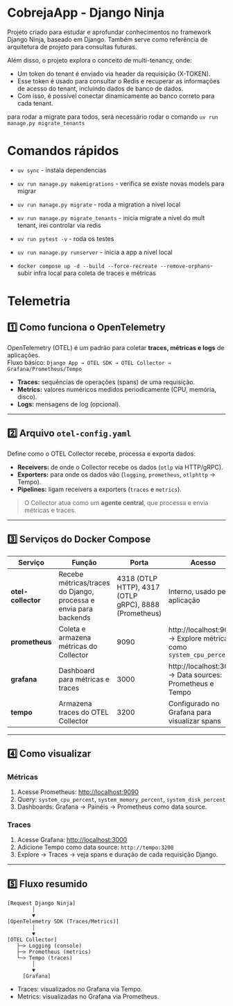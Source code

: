 # CobrejaApp - Django Ninja

Projeto criado para estudar e aprofundar conhecimentos no framework Django Ninja, baseado em Django.
Também serve como referência de arquitetura de projeto para consultas futuras.

Além disso, o projeto explora o conceito de multi-tenancy, onde:

- Um token do tenant é enviado via header da requisição (X-TOKEN).
- Esse token é usado para consultar o Redis e recuperar as informações de acesso do tenant, incluindo dados de banco de dados.
- Com isso, é possível conectar dinamicamente ao banco correto para cada tenant.

para rodar a migrate para todos, será necessário rodar o comando `uv run manage.py migrate_tenants`

# Comandos rápidos

- `uv sync` - instala dependencias
- `uv run manage.py makemigrations` - verifica se existe novas models para migrar
- `uv run manage.py migrate` - roda a migration a nivel local
- `uv run manage.py migrate_tenants` - inicia migrate a nivel do mult tenant, irei controlar via redis

- `uv run pytest -v` - roda os testes
- `uv run manage.py runserver` - inicia a app a nivel local
- `docker compose up -d --build --force-recreate --remove-orphans`- subir infra local para coleta de traces e métricas

# Telemetria

## 1️⃣ Como funciona o OpenTelemetry

OpenTelemetry (OTEL) é um padrão para coletar **traces, métricas e logs** de aplicações.  
Fluxo básico:
`Django App → OTEL SDK → OTEL Collector → Grafana/Prometheus/Tempo`

- **Traces:** sequências de operações (spans) de uma requisição.
- **Metrics:** valores numéricos medidos periodicamente (CPU, memória, disco).
- **Logs:** mensagens de log (opcional).

---

## 2️⃣ Arquivo `otel-config.yaml`

Define como o OTEL Collector recebe, processa e exporta dados:

- **Receivers:** de onde o Collector recebe os dados (`otlp` via HTTP/gRPC).
- **Exporters:** para onde os dados vão (`logging`, `prometheus`, `otlphttp` → Tempo).
- **Pipelines:** ligam receivers a exporters (`traces` e `metrics`).

> O Collector atua como um **agente central**, que processa e envia métricas e traces.

---

## 3️⃣ Serviços do Docker Compose

| Serviço            | Função                                                           | Porta                                                 | Acesso                                                             |
| ------------------ | ---------------------------------------------------------------- | ----------------------------------------------------- | ------------------------------------------------------------------ |
| **otel-collector** | Recebe métricas/traces do Django, processa e envia para backends | 4318 (OTLP HTTP), 4317 (OTLP gRPC), 8888 (Prometheus) | Interno, usado pela aplicação                                      |
| **prometheus**     | Coleta e armazena métricas do Collector                          | 9090                                                  | http://localhost:9090 → Explore métricas como `system_cpu_percent` |
| **grafana**        | Dashboard para métricas e traces                                 | 3000                                                  | http://localhost:3000 → Data sources: Prometheus e Tempo           |
| **tempo**          | Armazena traces do OTEL Collector                                | 3200                                                  | Configurado no Grafana para visualizar spans                       |

---

## 4️⃣ Como visualizar

### Métricas

1. Acesse Prometheus: [http://localhost:9090](http://localhost:9090)
2. Query: `system_cpu_percent`, `system_memory_percent`, `system_disk_percent`
3. Dashboards: Grafana → Painéis → Prometheus como data source.

### Traces

1. Acesse Grafana: [http://localhost:3000](http://localhost:3000)
2. Adicione Tempo como data source: `http://tempo:3200`
3. Explore → Traces → veja spans e duração de cada requisição Django.

---

## 5️⃣ Fluxo resumido

```text
[Request Django Ninja]
        │
        ▼
[OpenTelemetry SDK (Traces/Metrics)]
        │
        ▼
[OTEL Collector]
   ├─> Logging (console)
   ├─> Prometheus (metrics)
   └─> Tempo (traces)
        │
        ▼
     [Grafana]
```

- Traces: visualizados no Grafana via Tempo.
- Metrics: visualizadas no Grafana via Prometheus.
